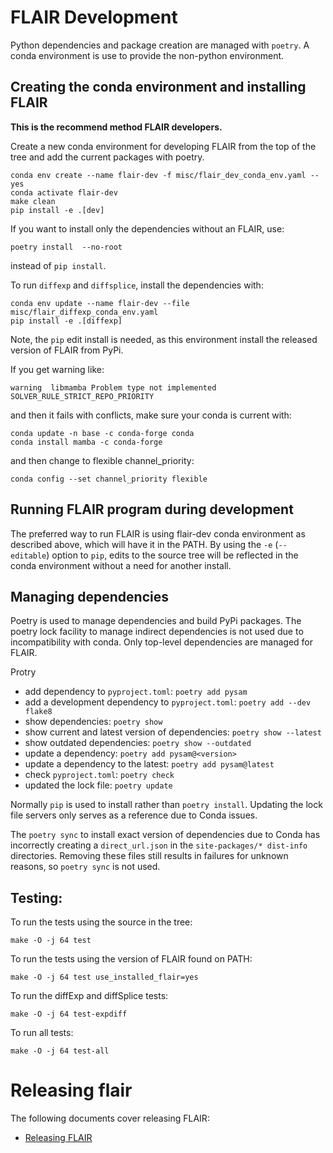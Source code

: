 # FLAIR Development

Python dependencies and package creation are managed with `poetry`.
A conda environment is use to provide the non-python environment.

## Creating the conda environment and installing FLAIR

**This is the recommend method FLAIR developers.**

Create a new conda environment for developing FLAIR from the top of
the tree and add the current packages with poetry.

```
conda env create --name flair-dev -f misc/flair_dev_conda_env.yaml --yes
conda activate flair-dev
make clean
pip install -e .[dev]

```

If you want to install only the dependencies without an FLAIR, use:
```
poetry install  --no-root
```
instead of `pip install`.

To run `diffexp` and `diffsplice`, install the dependencies with:
```
conda env update --name flair-dev --file misc/flair_diffexp_conda_env.yaml
pip install -e .[diffexp]
```
Note, the `pip` edit install is needed, as this environment install the
released version of FLAIR from PyPi.

If you get warning like:
```
warning  libmamba Problem type not implemented SOLVER_RULE_STRICT_REPO_PRIORITY
```
and then it fails with conflicts, make sure your conda is current with:

```
conda update -n base -c conda-forge conda
conda install mamba -c conda-forge
```
and then change to flexible channel_priority:
```
conda config --set channel_priority flexible
```

## Running FLAIR program during development


The preferred way to run FLAIR is using flair-dev conda environment as
described above, which will have it in the PATH.  By using the `-e`
(`--editable`) option to `pip`, edits to the source tree will be reflected in
the conda environment without a need for another install.


## Managing dependencies

Poetry is used to manage dependencies and build PyPi packages.
The poetry lock facility to manage indirect dependencies is not
used due to incompatibility with conda.  Only top-level dependencies
are managed for FLAIR.

Protry
* add dependency to `pyproject.toml`: `poetry add pysam`
* add a development dependency to `pyproject.toml`: `poetry add --dev flake8`
* show dependencies: `poetry show`
* show current and latest version of dependencies: `poetry show --latest`
* show outdated dependencies: `poetry show --outdated`
* update a dependency: `poetry add pysam@<version>`
* update a dependency to the latest: `poetry add pysam@latest`
* check `pyproject.toml`: `poetry check`
* updated the lock file: `poetry update`

Normally `pip` is used to install rather than `poetry install`.  Updating the
lock file servers only serves as a reference due to Conda issues.

The `poetry sync` to install exact version of dependencies due to Conda has
incorrectly creating a `direct_url.json` in the `site-packages/* dist-info`
directories. Removing these files still results in failures for unknown
reasons, so  `poetry sync` is not used.

## Testing:

To run the tests using the source in the tree:
```
make -O -j 64 test
```

To run the tests using the version of FLAIR found on PATH:
```
make -O -j 64 test use_installed_flair=yes
```

To run the diffExp and diffSplice tests:
```
make -O -j 64 test-expdiff
```

To run all tests:
```
make -O -j 64 test-all
```

# Releasing flair

The following documents cover releasing FLAIR:

* [Releasing FLAIR](release.md)
